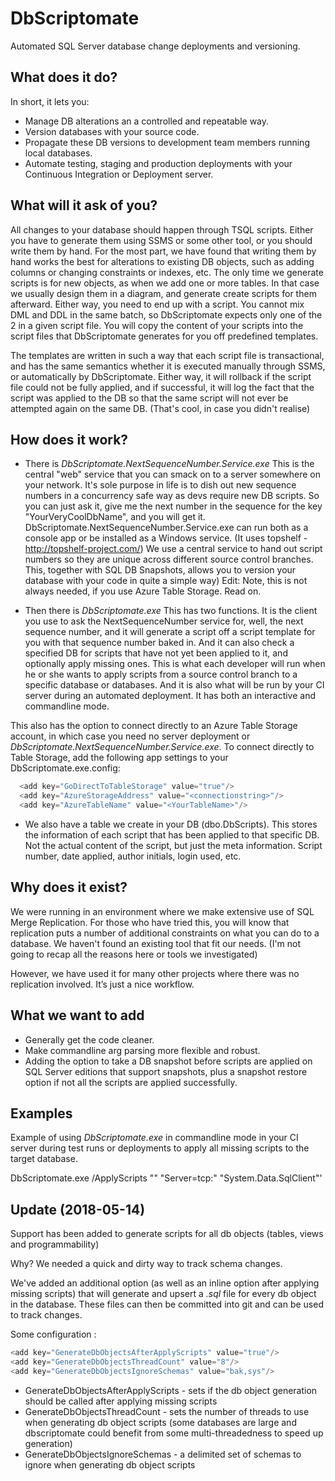 DbScriptomate
=============

Automated SQL Server database change deployments and versioning.

What does it do?
----------------
In short, it lets you:
* Manage DB alterations an a controlled and repeatable way.
* Version databases with your source code.
* Propagate these DB versions to development team members running local databases.
* Automate testing, staging and production deployments with your Continuous Integration or Deployment server.

What will it ask of you?
------------------------
All changes to your database should happen through TSQL scripts. Either you have to generate them using SSMS or some other tool, or you should write them by hand. For the most part, we have found that writing them by hand works the best for alterations to existing DB objects, such as adding columns or changing constraints or indexes, etc.
The only time we generate scripts is for new objects, as when we add one or more tables. In that case we usually design them in a diagram, and generate create scripts for them afterward.
Either way, you need to end up with a script.
You cannot mix DML and DDL in the same batch, so DbScriptomate expects only one of the 2 in a given script file.
You will copy the content of your scripts into the script files that DbScriptomate generates for you off predefined templates.

The templates are written in such a way that each script file is transactional, and has the same semantics whether it is executed manually through SSMS, or automatically by DbScriptomate. Either way, it will rollback if the script file could not be fully applied, and if successful, it will log the fact that the script was applied to the DB so that the same script will not ever be attempted again on the same DB. (That's cool, in case you didn't realise)


How does it work?
-----------------
* There is *DbScriptomate.NextSequenceNumber.Service.exe*
This is the central "web" service that you can smack on to a server somewhere on your network. It's sole purpose in life is to dish out new sequence numbers in a concurrency safe way as devs require new DB scripts. So you can just ask it, give me the next number in the sequence for the key "YourVeryCoolDbName", and you will get it.
DbScriptomate.NextSequenceNumber.Service.exe can run both as a console app or be installed as a Windows service. (It uses topshelf - http://topshelf-project.com/)
We use a central service to hand out script numbers so they are unique across different source control branches. This, together with SQL DB Snapshots, allows you to version your database with your code in quite a simple way)
Edit: Note, this is not always needed, if you use Azure Table Storage. Read on.

* Then there is *DbScriptomate.exe*
This has two functions. It is the client you use to ask the NextSequenceNumber service for, well, the next sequence number, and it will generate a script off a script template for you with that sequence number baked in.
And it can also check a specified DB for scripts that have not yet been applied to it, and optionally apply missing ones.
This is what each developer will run when he or she wants to apply scripts from a source control branch to a specific database or databases.
And it is also what will be run by your CI server during an automated deployment.
It has both an interactive and commandline mode.

This also has the option to connect directly to an Azure Table Storage account, in which case you need no server deployment or *DbScriptomate.NextSequenceNumber.Service.exe*.
To connect directly to Table Storage, add the following app settings to your DbScriptomate.exe.config:
```csharp
  <add key="GoDirectToTableStorage" value="true"/>
  <add key="AzureStorageAddress" value="<connectionstring>"/>
  <add key="AzureTableName" value="<YourTableName>"/>
```


* We also have a table we create in your DB (dbo.DbScripts). This stores the information of each script that has been applied to that specific DB. Not the actual content of the script, but just the meta information. Script number, date applied, author initials, login used, etc.


Why does it exist?
------------------
We were running in an environment where we make extensive use of SQL Merge Replication. For those who have tried this, you will know that replication puts a number of additional constraints on what you can do to a database.
We haven't found an existing tool that fit our needs. (I'm not going to recap all the reasons here or tools we investigated)

However, we have used it for many other projects  where there was no replication involved. It’s just a nice workflow.

What we want to add
-------------------
* Generally get the code cleaner.
* Make commandline arg parsing more flexible and robust.
* Adding the option to take a DB snapshot before scripts are applied on SQL Server editions that support snapshots, plus a snapshot restore option if not all the scripts are applied successfully.

Examples
--------
Example of using *DbScriptomate.exe* in commandline mode in your CI server during test runs or deployments to apply all missing scripts to the target database.

DbScriptomate.exe /ApplyScripts "<DbFolderName>" "Server=tcp:<connectionstring>" "System.Data.SqlClient"'
  
  
Update (2018-05-14)
----------------
Support has been added to generate scripts for all db objects (tables, views and programmability)

Why? We needed a quick and dirty way to track schema changes. 

We've added an additional option (as well as an inline option after applying missing scripts) that will generate and upsert a *.sql* file for every db object in the database.
These files can then be committed into git and can be used to track changes.

Some configuration  : 
```csharp
<add key="GenerateDbObjectsAfterApplyScripts" value="true"/>
<add key="GenerateDbObjectsThreadCount" value="8"/>
<add key="GenerateDbObjectsIgnoreSchemas" value="bak,sys"/>
```

* GenerateDbObjectsAfterApplyScripts - sets if the db object generation should be called after applying missing scripts
* GenerateDbObjectsThreadCount - sets the number of threads to use when generating db object scripts (some databases are large and dbscriptomate could benefit from some multi-threadedness to speed up generation)
* GenerateDbObjectsIgnoreSchemas - a delimited set of schemas to ignore when generating db object scripts

